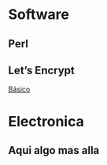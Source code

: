 <!-- TITLE: Snippets -->
<!-- SUBTITLE: All Snippets -->

# Software
## Perl

## Let’s Encrypt
[Básico](/software/letsencrypt)



# Electronica
## Aqui algo mas alla


